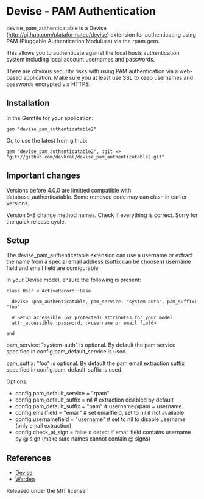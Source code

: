 Devise - PAM Authentication
===========================

devise\_pam\_authenticatable is a Devise (http://github.com/plataformatec/devise)
extension for authenticating using PAM (Pluggable Authentication Modulues)
via the rpam gem.

This allows you to authenticate against the local hosts authentication
system including local account usernames and passwords.

There are obvious security risks with using PAM authentication via a
web-based application. Make sure you at least use SSL to keep usernames and
passwords encrypted via HTTPS.

Installation
------------

In the Gemfile for your application:

    gem "devise_pam_authenticatable2"

Or, to use the latest from github:

    gem "devise_pam_authenticatable2", :git => "git://github.com/devkral/devise_pam_authenticatable2.git"

Important changes
-----------------

Versions before 4.0.0 are limitted compatible with database_authenticatable.
Some removed code may can clash in earlier versions.

Version 5-8 change method names. Check if everything is correct. Sorry for the quick release cycle.

Setup
-----

The devise_pam_authenticatable extension can use a username or extract the name from a special email address (suffix can be choosen)
username field and email field are configurable

In your Devise model, ensure the following is present:

    class User < ActiveRecord::Base

      devise :pam_authenticatable, pam_service: "system-auth", pam_suffix: "foo"

      # Setup accessible (or protected) attributes for your model
      attr_accessible :password, :<username or email field>

    end

pam_service: "system-auth" is optional. By default the pam service specified in config.pam_default_service is used.

pam_suffix: "foo" is optional. By default the pam email extraction suffix specified in config.pam_default_suffix is used.

Options:

* config.pam_default_service = "rpam"
* config.pam_default_suffix = nil # extraction disabled by default
* config.pam_default_suffix = "pam" # username@pam = username
* config.emailfield = "email" # set emailfield, set to nil if not available
* config.usernamefield = "username" # set to nil to disable username (only email extraction)
* config.check_at_sign = false # detect if email field contains username by @ sign (make sure names cannot contain @ signs)

References
----------

* [Devise](http://github.com/plataformatec/devise)
* [Warden](http://github.com/hassox/warden)


Released under the MIT license
